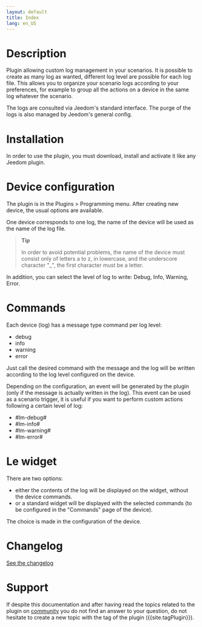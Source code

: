```yaml
---
layout: default
title: Index
lang: en_US
---
```


# Description

Plugin allowing custom log management in your scenarios.
It is possible to create as many log as wanted, different log level are possible for each log file.
This allows you to organize your scenario logs according to your preferences, for example to group all the actions on a device in the same log whatever the scenario.

The logs are consulted via Jeedom's standard interface.
The purge of the logs is also managed by Jeedom's general config.

# Installation

In order to use the plugin, you must download, install and activate it like any Jeedom plugin.

# Device configuration

The plugin is in the Plugins > Programming menu.
After creating new device, the usual options are available.

One device corresponds to one log, the name of the device will be used as the name of the log file.

> **Tip**
>
> In order to avoid potential problems, the name of the device must consist only of letters a to z, in lowercase, and the underscore character "_", the first character must be a letter.

In addition, you can select the level of log to write: Debug, Info, Warning, Error.

# Commands

Each device (log) has a message type command per log level:

- debug
- info
- warning
- error

Just call the desired command with the message and the log will be written according to the log level configured on the device.

Depending on the configuration, an event will be generated by the plugin (only if the message is actually written in the log).
This event can be used as a scenario trigger, it is useful if you want to perform custom actions following a certain level of log:

- #lm-debug#
- #lm-info#
- #lm-warning#
- #lm-error#

# Le widget

There are two options:

- either the contents of the log will be displayed on the widget, without the device commands.
- or a standard widget will be displayed with the selected commands (to be configured in the "Commands" page of the device).

The choice is made in the configuration of the device.

# Changelog

[See the changelog](./changelog)

# Support

If despite this documentation and after having read the topics related to the plugin on [community]({{site.forum}}) you do not find an answer to your question, do not hesitate to create a new topic with the tag of the plugin ({{site.tagPlugin}}).
